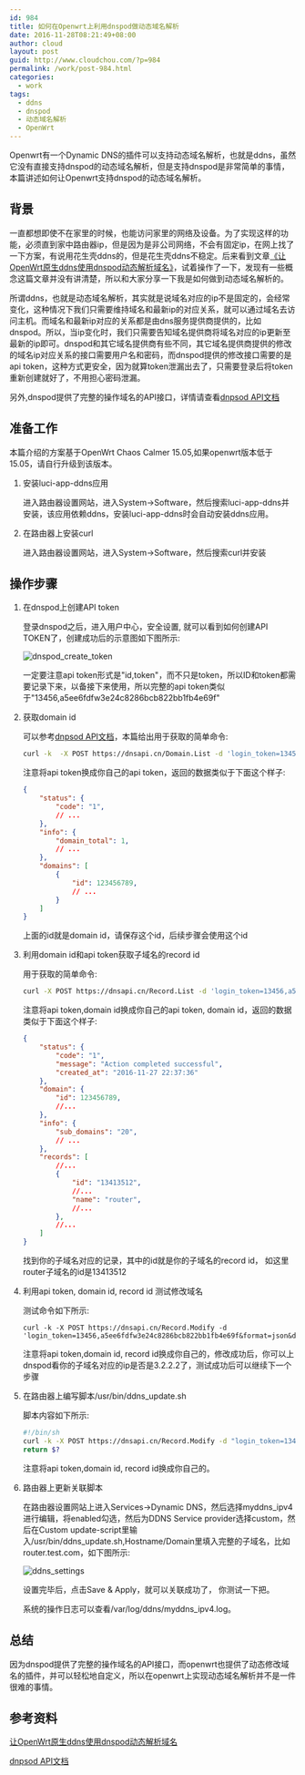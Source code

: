```yaml
---
id: 984
title: 如何在Openwrt上利用dnspod做动态域名解析
date: 2016-11-28T08:21:49+08:00
author: cloud
layout: post
guid: http://www.cloudchou.com/?p=984
permalink: /work/post-984.html
categories:
  - work
tags:
  - ddns
  - dnspod
  - 动态域名解析
  - OpenWrt
---
```


Openwrt有一个Dynamic DNS的插件可以支持动态域名解析，也就是ddns，虽然它没有直接支持dnspod的动态域名解析，但是支持dnspod是非常简单的事情，本篇讲述如何让Openwrt支持dnspod的动态域名解析。

## 背景

一直都想即使不在家里的时候，也能访问家里的网络及设备。为了实现这样的功能，必须直到家中路由器ip，但是因为是非公司网络，不会有固定ip，在网上找了一下方案，有说用花生壳ddns的，但是花生壳ddns不稳定。后来看到文章[《让OpenWrt原生ddns使用dnspod动态解析域名》](https://zhuanlan.zhihu.com/p/20629213)，试着操作了一下，发现有一些概念这篇文章并没有讲清楚，所以和大家分享一下我是如何做到动态域名解析的。

所谓ddns，也就是动态域名解析，其实就是说域名对应的ip不是固定的，会经常变化，这种情况下我们只需要维持域名和最新ip的对应关系，就可以通过域名去访问主机。而域名和最新ip对应的关系都是由dns服务提供商提供的，比如dnspod。所以，当ip变化时，我们只需要告知域名提供商将域名对应的ip更新至最新的ip即可。dnspod和其它域名提供商有些不同，其它域名提供商提供的修改的域名ip对应关系的接口需要用户名和密码，而dnspod提供的修改接口需要的是api token，这种方式更安全，因为就算token泄漏出去了，只需要登录后将token重新创建就好了，不用担心密码泄漏。

另外,dnspod提供了完整的操作域名的API接口，详情请查看[dnpsod API文档](https://www.dnspod.cn/docs/index.html)


## 准备工作

本篇介绍的方案基于OpenWrt Chaos Calmer 15.05,如果openwrt版本低于15.05，请自行升级到该版本。

1.  安装luci-app-ddns应用

    进入路由器设置网站，进入System->Software，然后搜索luci-app-ddns并安装，该应用依赖ddns，安装luci-app-ddns时会自动安装ddns应用。

2.  在路由器上安装curl

    进入路由器设置网站，进入System->Software，然后搜索curl并安装

## 操作步骤

1.  在dnspod上创建API token
    
    登录dnspod之后，进入用户中心，安全设置, 就可以看到如何创建API TOKEN了，创建成功后的示意图如下图所示:

    ![dnspod_create_token](/assets/blogimgs/dnspod_create_token.png)

    一定要注意api token形式是"id,token"，而不只是token，所以ID和token都需要记录下来，以备接下来使用，所以完整的api token类似于"13456,a5ee6fdfw3e24c8286bcb822bb1fb4e69f"

2.  获取domain id
    
    可以参考[dnpsod API文档](https://www.dnspod.cn/docs/index.html)，本篇给出用于获取的简单命令:

    ```bash
    curl -k  -X POST https://dnsapi.cn/Domain.List -d 'login_token=13456,a5ee6fdfw3e24c8286bcb822bb1fb4e69f&format=json'
    ```

    注意将api token换成你自己的api token，返回的数据类似于下面这个样子:

    ```json
    {
        "status": {
            "code": "1",
            // ...
        },
        "info": {
            "domain_total": 1,
            // ...
        },
        "domains": [
            {
                "id": 123456789,
                // ...
            }
        ]
    }

    ```

    上面的id就是domain id，请保存这个id，后续步骤会使用这个id

3.  利用domain id和api token获取子域名的record id

    用于获取的简单命令:

    ```bash
    curl -X POST https://dnsapi.cn/Record.List -d 'login_token=13456,a5ee6fdfw3e24c8286bcb822bb1fb4e69f&format=json&domain_id=123456789'
    ```

    注意将api token,domain id换成你自己的api token, domain id，返回的数据类似于下面这个样子:

    ```json
    {
        "status": {
            "code": "1",
            "message": "Action completed successful",
            "created_at": "2016-11-27 22:37:36"
        },
        "domain": {
            "id": 123456789,
            //...
        },
        "info": {
            "sub_domains": "20",
            // ...
        },
        "records": [
            //...
            {
                "id": "13413512",
                //...
                "name": "router",
                //...
            },
            //...
        ]
    }

    ```

    找到你的子域名对应的记录，其中的id就是你的子域名的record id， 如这里router子域名的id是13413512

4.  利用api token, domain id, record id 测试修改域名    

    测试命令如下所示:

    ```
    curl -k -X POST https://dnsapi.cn/Record.Modify -d 'login_token=13456,a5ee6fdfw3e24c8286bcb822bb1fb4e69f&format=json&domain_id=123456789&record_id=13413512&sub_domain=router&value=3.2.2.2&record_type=A&record_line=%e9%bb%98%e8%ae%a4'
    ```

    注意将api token,domain id, record id换成你自己的，修改成功后，你可以上dnspod看你的子域名对应的ip是否是3.2.2.2了，测试成功后可以继续下一个步骤

5.  在路由器上编写脚本/usr/bin/ddns_update.sh
    
    脚本内容如下所示:

    ```bash
    #!/bin/sh
    curl -k -X POST https://dnsapi.cn/Record.Modify -d "login_token=13456,a5ee6fdfw3e24c8286bcb822bb1fb4e69&format=json&domain_id=123456789&record_id=13413512&sub_domain=router&value=$1&record_type=A&record_line=%e9%bb%98%e8%ae%a4"
    return $?
    ```

    注意将api token,domain id, record id换成你自己的。 

6.  路由器上更新关联脚本

    在路由器设置网站上进入Services->Dynamic DNS，然后选择myddns_ipv4进行编辑，将enabled勾选，然后为DDNS Service provider选择custom，然后在Custom update-script里输入/usr/bin/ddns_update.sh,Hostname/Domain里填入完整的子域名，比如router.test.com，如下图所示:

    ![ddns_settings](/assets/images/ddns_settings.png)

    设置完毕后，点击Save & Apply，就可以关联成功了， 你测试一下把。 

    系统的操作日志可以查看/var/log/ddns/myddns_ipv4.log。

## 总结

因为dnspod提供了完整的操作域名的API接口，而openwrt也提供了动态修改域名的插件，并可以轻松地自定义，所以在openwrt上实现动态域名解析并不是一件很难的事情。

## 参考资料

[让OpenWrt原生ddns使用dnspod动态解析域名](https://zhuanlan.zhihu.com/p/20629213)

[dnpsod API文档](https://www.dnspod.cn/docs/index.html)

